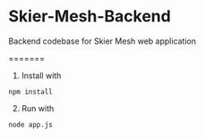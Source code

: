 # Skier-Mesh-Backend
Backend codebase for Skier Mesh web application

=======

1. Install with

```
npm install
```

2. Run with

```
node app.js
```
